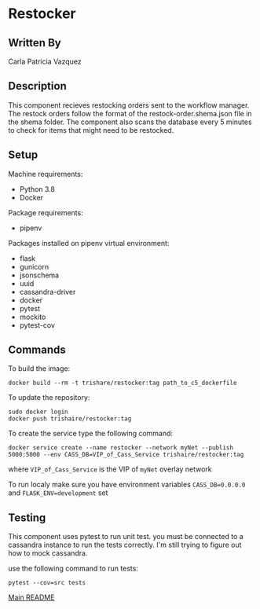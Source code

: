 # Restocker

## Written By
Carla Patricia Vazquez

## Description
This component recieves restocking orders sent to the workflow manager. The restock orders follow the format of the restock-order.shema.json file in the shema folder. The component also scans the database every 5 minutes to check for items that might need to be restocked.

## Setup
Machine requirements:
* Python 3.8
* Docker

Package requirements:
* pipenv

Packages installed on pipenv virtual environment:
* flask
* gunicorn
* jsonschema
* uuid
* cassandra-driver
* docker
* pytest
* mockito
* pytest-cov

## Commands

To build the image:

```
docker build --rm -t trishare/restocker:tag path_to_c5_dockerfile
```
To update the repository:
```
sudo docker login
docker push trishaire/restocker:tag
```
To create the service type the following command:
```
docker service create --name restocker --network myNet --publish 5000:5000 --env CASS_DB=VIP_of_Cass_Service trishaire/restocker:tag
```
where `VIP_of_Cass_Service` is the VIP of `myNet` overlay network

To run localy make sure you have environment variables `CASS_DB=0.0.0.0` and `FLASK_ENV=development` set
## Testing

This component uses pytest to run unit test. you must be connected to a cassandra instance to run the tests correctly. I'm still trying to figure out how to mock cassandra. 

use the following command to run tests:
```
pytest --cov=src tests
```
[Main README](https://github.com/CPVazquez/CS6343)